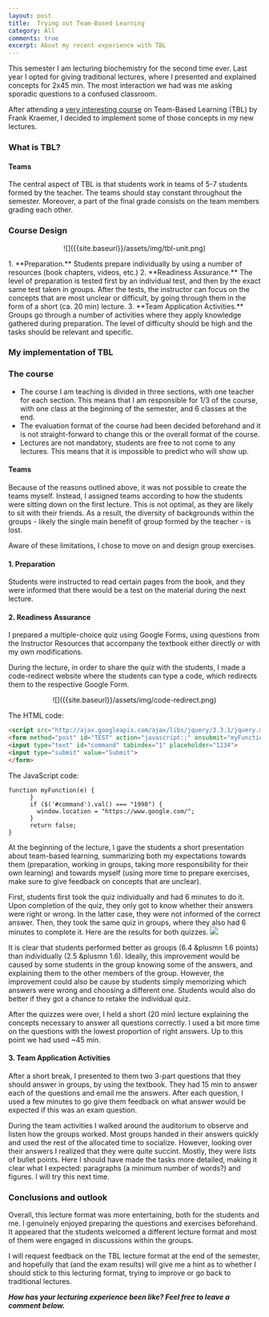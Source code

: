 ```yaml
---
layout: post
title:  Trying out Team-Based Learning
category: All 
comments: true
excerpt: About my recent experience with TBL
---
```


This semester I am lecturing biochemistry for the second time ever. Last year I opted for giving traditional lectures, where I presented and explained concepts for 2x45 min. The most interaction we had was me asking sporadic questions to a confused classroom. 

After attending a [very interesting course](https://falkr.github.io/tbl/) on Team-Based Learning (TBL) by Frank Kraemer, I decided to implement some of those concepts in my new lectures.

### What is TBL? ###

#### Teams ####
The central aspect of TBL is that students work in teams of 5-7 students formed by the teacher. The teams should stay constant throughout the semester. Moreover, a part of the final grade consists on the team members grading each other.

### Course Design ####
<p align="center">![]({{site.baseurl}}/assets/img/tbl-unit.png)</p>
1. **Preparation.** Students prepare individually by using a number of resources (book chapters, videos, etc.)
2. **Readiness Assurance.** The level of preparation is tested first by an individual test, and then by the exact same test taken in groups. After the tests, the instructor can focus on the concepts that are most unclear or difficult, by going through them in the form of a short (ca. 20 min) lecture.
3. **Team Application Activities.** Groups go through a number of activities where they apply knowledge gathered during preparation. The level of difficulty should be high and the tasks should be relevant and specific.


### My implementation of TBL ###
### The course ###
* The course I am teaching is divided in three sections, with one teacher for each section. This means that I am responsible for 1/3 of the course, with one class at the beginning of the semester, and 6 classes at the end.
* The evaluation format of the course had been decided beforehand and it is not straight-forward to change this or the overall format of the course.
* Lectures are not mandatory, students are free to not come to any lectures. This means that it is impossible to predict who will show up. 

#### Teams ####
Because of the reasons outlined above, it was not possible to create the teams myself. Instead, I assigned teams according to how the students were sitting down on the first lecture. This is not optimal, as they are likely to sit with their friends. As a result, the diversity of backgrounds within the groups - likely the single main benefit of group formed by the teacher - is lost.

Aware of these limitations, I chose to move on and design group exercises.

#### 1. Preparation ####
Students were instructed to read certain pages from the book, and they were informed that there would be a test on the material during the next lecture.

#### 2. Readiness Assurance ####
I prepared a multiple-choice quiz using Google Forms, using questions from the Instructor Resources that accompany the textbook either directly or with my own modifications. 

During the lecture, in order to share the quiz with the students, I made a code-redirect website where the students can type a code, which redirects them to the respective Google Form.

<p align="center">![]({{site.baseurl}}/assets/img/code-redirect.png)</p>


The HTML code: 
```html
<script src="http://ajax.googleapis.com/ajax/libs/jquery/3.3.1/jquery.min.js"></script>
<form method="post" id="TEST" action="javascript:;" onsubmit="myFunction(this)">
<input type="text" id="command" tabindex="1" placeholder="1234">
<input type="submit" value="Submit">
</form>
```

The JavaScript code: 
```
function myFunction(e) {
      }
      if ($('#command').val() === "1998") {
        window.location = "https://www.google.com/";
      }
      return false;
}
```
At the beginning of the lecture, I gave the students a short presentation about team-based learning, summarizing both my expectations towards them (preparation, working in groups, taking more responsibility for their own learning) and towards myself (using more time to prepare exercises, make sure to give feedback on concepts that are unclear).

First, students first took the quiz individually and had 6 minutes to do it. Upon completion of the quiz, they only got to know whether their answers were right or wrong. In the latter case, they were not informed of the correct answer. Then, they took the same quiz in groups, where they also had 6 minutes to complete it. Here are the results for both quizzes.
![]({{site.baseurl}}/assets/img/tbl-grp-vs-indiv.png)

It is clear that students performed better as groups (6.4 &plusmn 1.6 points) than individually (2.5 &plusmn 1.6). Ideally, this improvement would be caused by some students in the group knowing some of the answers, and explaining them to the other members of the group. However, the improvement could also be cause by students simply memorizing which answers were wrong and choosing a different one. Students would also do better if they got a chance to retake the individual quiz.

After the quizzes were over, I held a short (20 min) lecture explaining the concepts necessary to answer all questions correctly. I used a bit more time on the questions with the lowest proportion of right answers.
Up to this point we had used ~45 min.

#### 3. Team Application Activities ####
After a short break, I presented to them two 3-part questions that they should answer in groups, by using the textbook. They had 15 min to answer each of the questions and email me the answers. After each question, I used a few minutes to go give them feedback on what answer would be expected if this was an exam question.

During the team activities I walked around the auditorium to observe and listen how the groups worked.  Most groups handed in their answers quickly and used the rest of the allocated time to socialize. However, looking over their answers I realized that they were quite succint. Mostly, they were lists of bullet points. Here I should have made the tasks more detailed, making it clear what I expected: paragraphs (a minimum number of words?) and figures. I will try this next time.

### Conclusions and outlook ###
Overall, this lecture format was more entertaining, both for the students and me. I genuinely enjoyed preparing the questions and exercises beforehand. It appeared that the students welcomed a different lecture format and most of them were engaged in discussions within the groups.

I will request feedback on the TBL lecture format at the end of the semester, and hopefully that (and the exam results) will give me a hint as to whether I should stick to this lecturing format, trying to improve or go back to traditional lectures.

___How has your lecturing experience been like? Feel free to leave a comment below.___



